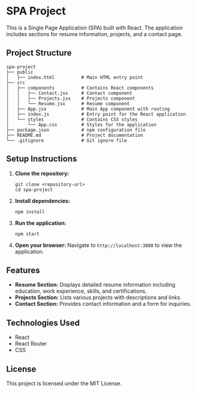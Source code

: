 # SPA Project

This is a Single Page Application (SPA) built with React. The application includes sections for resume information, projects, and a contact page.

## Project Structure

```
spa-project
├── public
│   ├── index.html          # Main HTML entry point
├── src
│   ├── components          # Contains React components
│   │   ├── Contact.jsx     # Contact component
│   │   ├── Projects.jsx    # Projects component
│   │   └── Resume.jsx      # Resume component
│   ├── App.jsx             # Main App component with routing
│   ├── index.js            # Entry point for the React application
│   └── styles              # Contains CSS styles
│       └── App.css         # Styles for the application
├── package.json            # npm configuration file
├── README.md               # Project documentation
└── .gitignore              # Git ignore file
```

## Setup Instructions

1. **Clone the repository:**
   ```
   git clone <repository-url>
   cd spa-project
   ```

2. **Install dependencies:**
   ```
   npm install
   ```

3. **Run the application:**
   ```
   npm start
   ```

4. **Open your browser:**
   Navigate to `http://localhost:3000` to view the application.

## Features

- **Resume Section:** Displays detailed resume information including education, work experience, skills, and certifications.
- **Projects Section:** Lists various projects with descriptions and links.
- **Contact Section:** Provides contact information and a form for inquiries.

## Technologies Used

- React
- React Router
- CSS

## License

This project is licensed under the MIT License.